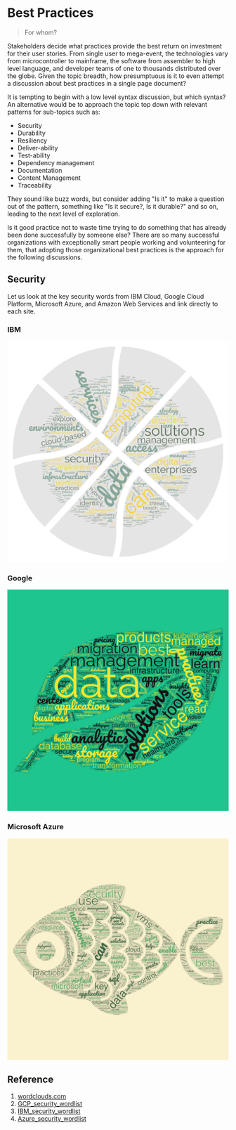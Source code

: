 # Best Practices

> For whom?

Stakeholders decide what practices provide the best
return on investment for their user stories.  From
single user to mega-event, the technologies vary from
microcontroller to mainframe, the software from
assembler to high level language, and developer teams of
one to thousands distributed over the globe.  Given the
topic breadth, how presumptuous is it to even attempt a
discussion about best practices in a single page
document?

It is tempting to begin with a low level syntax
discussion, but which syntax? An alternative would be to
approach the topic top down with relevant patterns for
sub-topics such as:

 - Security
 - Durability
 - Resiliency
 - Deliver-ability
 - Test-ability
 - Dependency management
 - Documentation
 - Content Management
 - Traceability

They sound like buzz words, but consider adding "Is it"
to make a question out of the pattern, something
like "Is it secure?, Is it durable?" and so on, leading
to the next level of exploration.

Is it good practice not to waste time trying to do
something that has already been done successfully by
someone else?  There are so many successful organizations
with exceptionally smart people working and volunteering
for them, that adopting those organizational best
practices is the approach for the following discussions.

## Security

Let us look at the key security words from IBM Cloud, Google Cloud
Platform, Microsoft Azure, and Amazon Web Services and link directly to
each site.

### IBM

[![IBM_security](./assets/images/ibm-security-wordcloud.jpg)](https://www.ibm.com/topics/cloud-security)

### Google

[![GCP_security](./assets/images/google-security-wordcloud.jpg)](https://cloud.google.com/security/best-practices)

### Microsoft Azure

[![Azure_security](./assets/images/microsoft-azure-wordcloud.jpg)](https://azure.microsoft.com/mediahandler/files/resourcefiles/security-best-practices-for-azure-solutions/Azure%20Security%20Best%20Practices.pdf)

## Reference

1. [wordclouds.com](https://www.wordclouds.com/)
2. [GCP_security_wordlist](./assets/word_lists/google-security-wordcloud.csv)
3. [IBM_security_wordlist](./assets/word_lists/ibm-security-wordcloud.csv)
4. [Azure_security_wordlist](./assets/word_lists/microsoft-azure-wordcloud.csv)
